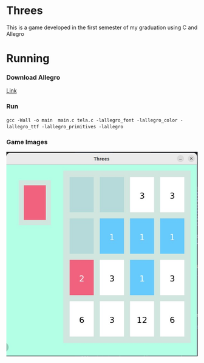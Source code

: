 # Threes
 This is a game developed in the first semester of my graduation using C and Allegro
 
# Running
### Download Allegro
[Link](https://github.com/liballeg/allegro_wiki/wiki/Quickstart)
### Run
`gcc -Wall -o main  main.c tela.c -lallegro_font -lallegro_color -lallegro_ttf -lallegro_primitives -lallegro`
### Game Images
![Game screen](images/screen.jpeg)
